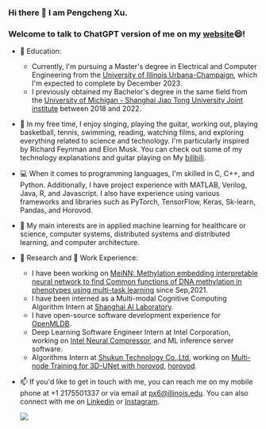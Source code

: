 ### Hi there 👋 I am Pengcheng Xu. 
### Welcome to talk to ChatGPT version of me on my [website](https://explcre.github.io/mychat/)😄!

<!--
**explcre/explcre** is a ✨ _special_ ✨ repository because its `README.md` (this file) appears on your GitHub profile.

Here are some ideas to get you started:

- 🔭 I’m currently working on ...
- 🌱 I’m currently learning ...
- 👯 I’m looking to collaborate on ...
- 🤔 I’m looking for help with ...
- 💬 Ask me about ...
- 📫 How to reach me: ...
- 😄 Pronouns: ...
- ⚡ Fun fact: ...
-->

- 🌱 Education:
    - Currently, I'm pursuing a Master's degree in Electrical and Computer Engineering from the [University of Illinois Urbana-Champaign](https://illinois.edu/), which I'm expected to complete by December 2023. 
    - I previously obtained my Bachelor's degree in the same field from the [University of Michigan - Shanghai Jiao Tong University Joint institute](https://www.ji.sjtu.edu.cn) between 2018 and 2022. 
- 🎸 In my free time, I enjoy singing, playing the guitar, working out, playing basketball, tennis, swimming, reading, watching films, and exploring everything related to science and technology. I'm particularly inspired by Richard Feynman and Elon Musk. You can check out some of my technology explanations and guitar playing on My [bilibili](https://space.bilibili.com/86835117/).
- 💻 When it comes to programming languages, I'm skilled in C, C++, and Python. Additionally, I have project experience with MATLAB, Verilog, Java, R, and Javascript. I also have experience using various frameworks and libraries such as PyTorch, TensorFlow, Keras, Sk-learn, Pandas, and Horovod.
- 🔭 My main interests are in applied machine learning for healthcare or science, computer systems, distributed systems and distributed learning, and computer architecture.
- 🔬 Research and 💼 Work Experience: 
    - I have been working on [MeiNN: Methylation embedding interpretable neural 
network to find Common functions of DNA methylation in 
phenotypes using multi-task learning](https://github.com/explcre/Adaptable-and-intrepretable-multi-task-learning-based-gene-level-methylation-estimation) since Sep,2021. 
    - I have been interned as a Multi-modal Cognitive Computing Algorithm Intern at [Shanghai AI Laboratory](www.shlab.org.cn).
    - I have open-source software development experience for [OpenMLDB](https://github.com/4paradigm/OpenMLDB).
    - Deep Learning Software Engineer Intern at Intel Corporation, working on [Intel Neural Compressor](https://github.com/intel/neural-compressor), and ML inference server software. 
    - Algorithms Intern at [Shukun Technology Co.,Ltd](https://www.shukun.net), working on [Multi-node Training for 3D-UNet with horovod](https://github.com/explcre/SHUKUN-Technology-AlgorithmIntern-MultiNodeTraining-for-DLmodels-Horovod-ConfigurationTutorial-Perf), [horovod](https://github.com/horovod/horovod). 
    
- 📫 If you'd like to get in touch with me, you can reach me on my mobile phone at +1 2175501337 or via email at px6@illinois.edu. You can also connect with me on [Linkedin](https://www.linkedin.com/in/pengcheng-xu-ryan/) or [Instagram](https://www.instagram.com/xpc_1025/). 


    ![](https://github-readme-stats.vercel.app/api?username=explcre)

